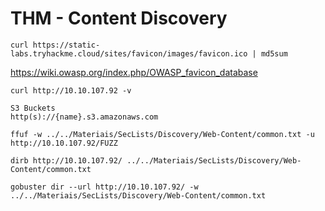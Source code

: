 # THM - Content Discovery

```shell
curl https://static-labs.tryhackme.cloud/sites/favicon/images/favicon.ico | md5sum
```

https://wiki.owasp.org/index.php/OWASP_favicon_database


```shell
curl http://10.10.107.92 -v
```

```text
S3 Buckets
http(s)://{name}.s3.amazonaws.com
```

```shell
ffuf -w ../../Materiais/SecLists/Discovery/Web-Content/common.txt -u http://10.10.107.92/FUZZ

dirb http://10.10.107.92/ ../../Materiais/SecLists/Discovery/Web-Content/common.txt

gobuster dir --url http://10.10.107.92/ -w ../../Materiais/SecLists/Discovery/Web-Content/common.txt
```
